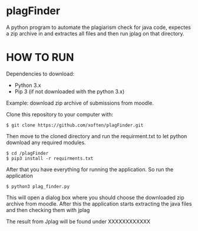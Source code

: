 # plagFinder
A python program to automate the plagiarism check for java code, expectes a zip archive in and extractes all files and then run jplag on that directory.

# HOW TO RUN
Dependencies to download:
* Python 3.x
* Pip 3 (if not downloaded with the python 3.x)

Example: download zip archive of submissions from moodle.

Clone this repository to your computer with:

``` $ git clone https://github.com/xoften/plagFinder.git ```

Then move to the cloned directory and run the requirment.txt to let python download any required modules.

``` 
$ cd /plagFinder 
$ pip3 install -r requirments.txt
```

After that you have everything for running the application.
So run the application


``` $ python3 plag_finder.py ```

This will open a dialog box where you should choose the downloaded zip archive from moodle.
After this the application starts extracting the java files and then checking them with jplag

The result from Jplag will be found under XXXXXXXXXXXX

